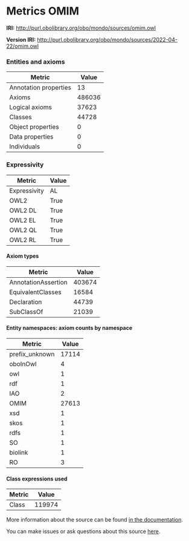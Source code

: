 # Metrics OMIM

**IRI:** http://purl.obolibrary.org/obo/mondo/sources/omim.owl

**Version IRI:** http://purl.obolibrary.org/obo/mondo/sources/2022-04-22/omim.owl

### Entities and axioms

| Metric | Value |
| ------ | ----- |
| Annotation properties | 13 |
| Axioms | 486036 |
| Logical axioms | 37623 |
| Classes | 44728 |
| Object properties | 0 |
| Data properties | 0 |
| Individuals | 0 |


### Expressivity

| Metric | Value |
| ------ | ----- |
| Expressivity | AL |
| OWL2 | True |
| OWL2 DL | True |
| OWL2 EL | True |
| OWL2 QL | True |
| OWL2 RL | True |

#### Axiom types

| Metric | Value |
| ------ | ----- |
| AnnotationAssertion | 403674 |
| EquivalentClasses | 16584 |
| Declaration | 44739 |
| SubClassOf | 21039 |


#### Entity namespaces: axiom counts by namespace

| Metric | Value |
| ------ | ----- |
| prefix_unknown | 17114 |
| oboInOwl | 4 |
| owl | 1 |
| rdf | 1 |
| IAO | 2 |
| OMIM | 27613 |
| xsd | 1 |
| skos | 1 |
| rdfs | 1 |
| SO | 1 |
| biolink | 1 |
| RO | 3 |


#### Class expressions used

| Metric | Value |
| ------ | ----- |
| Class | 119974 |


More information about the source can be found [in the documentation](../sources.md).

You can make issues or ask questions about this source [here](https://github.com/monarch-initiative/mondo-ingest/issues).

